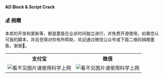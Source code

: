 #### AD Block & Script Crack

### 💰 捐赠
本库的开发和更新等，都是墨鱼在业余时间独立进行，并免费开源使用，如果您认可我的脚本，并且觉得对你有所帮助，欢迎通过微信公众号或下面二维码捐赠墨鱼，谢谢🌹。

<table width="100%">
    <tr>
        <th>支付宝</th>
        <th>微信</th>
    </tr>
    <tr>
        <td><img alt="看不见图片请使用科学上网" src="https://raw.githubusercontent.com/ddgksf2013/Cuttlefish/master/Icon/alipay.jpg"></td>
        <td><img alt="看不见图片请使用科学上网" src="https://raw.githubusercontent.com/ddgksf2013/Cuttlefish/master/Icon/wechat.jpg"></td>
    </tr>
</table>

